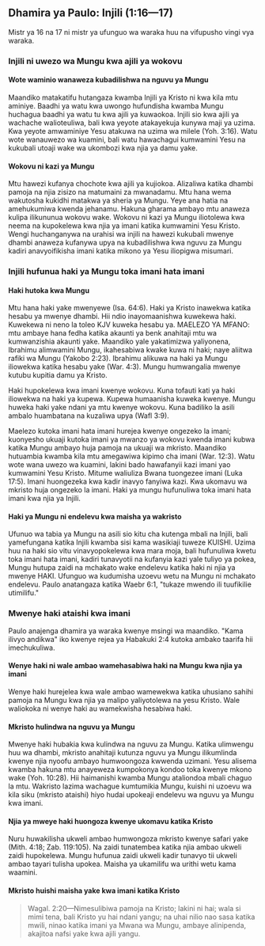 ## Dhamira ya Paulo: Injili (1:16—17)

Mistr ya 16 na 17 ni mistr ya ufunguo wa waraka huu na vifupusho vingi vya waraka.

### Injili ni uwezo wa Mungu kwa ajili ya wokovu

#### Wote waminio wanaweza kubadilishwa na nguvu ya Mungu

Maandiko matakatifu hutangaza kwamba Injili ya Kristo ni kwa kila mtu aminiye. Baadhi ya watu kwa uwongo hufundisha kwamba Mungu huchagua baadhi ya watu tu kwa ajili ya kuwaokoa. Injili sio kwa ajili ya wachache walioteuliwa, bali kwa yeyote atakayekuja kunywa maji ya uzima. Kwa yeyote amwaminiye Yesu atakuwa na uzima wa milele (Yoh. 3:16). Watu wote wanauwezo wa kuamini, bali watu hawachagui kumwamini Yesu na kukubali utoaji wake wa ukombozi kwa njia ya damu yake.

#### Wokovu ni kazi ya Mungu

Mtu hawezi kufanya chochote kwa ajili ya kujiokoa. Alizaliwa katika dhambi pamoja na njia zisizo na matumaini za mwanadamu. Mtu hana wema wakutosha kukidhi matakwa ya sheria ya Mungu. Yeye ana hatia na amehukumiwa kwenda jehanamu. Hakuna gharama ambayo mtu anaweza kulipa ilikununua wokovu wake. Wokovu ni kazi ya Mungu iliotolewa kwa neema na kupokelewa kwa njia ya imani katika kumwamini Yesu Kristo. Wengi huchanganywa na urahisi wa injili na hawezi kukubali mwenye dhambi anaweza kufanywa upya na kubadilishwa kwa nguvu za Mungu kadiri anavyoifikisha imani katika mikono ya Yesu iliopigwa misumari.

### Injili hufunua haki ya Mungu toka imani hata imani

#### Haki hutoka kwa Mungu

Mtu hana haki yake mwenyewe (Isa. 64:6). Haki ya Kristo inawekwa katika hesabu ya mwenye dhambi. Hii ndio inayomaanishwa kuwekewa haki. Kuwekewa ni neno la toleo KJV kuweka hesabu ya. MAELEZO YA MFANO: mtu ambaye hana fedha katika akaunti ya benk anahitaji mtu wa kumwanzishia akaunti yake. Maandiko yale yakatimizwa yaliyonena, Ibrahimu alimwamini Mungu, ikahesabiwa kwake kuwa ni haki; naye aliitwa rafiki wa Mungu (Yakobo 2:23). Ibrahimu alikuwa na haki ya Mungu iliowekwa katika hesabu yake (War. 4:3). Mungu humwangalia mwenye kutubu kupitia damu ya Kristo. 

Haki hupokelewa kwa imani kwenye wokovu. Kuna tofauti kati ya haki iliowekwa na haki ya kupewa. Kupewa humaanisha kuweka kwenye. Mungu huweka haki yake ndani ya mtu kwenye wokovu. Kuna badiliko la asili ambalo huambatana na kuzaliwa upya (Wafl 3:9).

Maelezo kutoka imani hata imani hurejea kwenye ongezeko la imani; kuonyesho ukuaji kutoka imani ya mwanzo ya wokovu kwenda imani kubwa katika Mungu ambayo huja pamoja na ukuaji wa mkristo. Maandiko hutuambia kwamba kila mtu amegawiwa kipimo cha imani (War. 12:3). Watu wote wana uwezo wa kuamini, lakini bado hawafanyii kazi imani yao kumwamini Yesu Kristo. Mitume waliuliza Bwana tuongezee imani (Luka 17:5). Imani huongezeka kwa kadir inavyo fanyiwa kazi. Kwa ukomavu wa mkristo huja ongezeko la imani. Haki ya mungu hufunuliwa toka imani hata imani kwa njia ya Injili.

#### Haki ya Mungu ni endelevu kwa maisha ya wakristo

Ufunuo wa tabia ya Mungu na asili sio kitu cha kutenga mbali na Injili, bali yamefungana katika Injili kwamba sisi kama wasikiaji tuweze KUISHI. Uzima huu na haki sio vitu vinavyopokelewa kwa mara moja, bali hufunuliwa kwetu toka imani hata imani, kadiri tunavyotii na kufanyia kazi yale tuliyo ya pokea, Mungu hutupa zaidi na mchakato wake endelevu katika haki ni njia ya mwenye HAKI. Ufunguo wa kudumisha uzoevu wetu na Mungu ni mchakato endelevu. Paulo anatangaza katika Waebr 6:1, "tukaze mwendo ili tuufikilie utimilifu."

### Mwenye haki ataishi kwa imani

Paulo anajenga dhamira ya waraka kwenye msingi wa maandiko. "Kama ilivyo andikwa" iko kwenye rejea ya Habakuki 2:4 kutoka ambako taarifa hii imechukuliwa.

#### Wenye haki ni wale ambao wamehasabiwa haki na Mungu kwa njia ya imani

Wenye haki hurejelea kwa wale ambao wamewekwa katika uhusiano sahihi pamoja na Mungu kwa njia ya malipo yaliyotolewa na yesu Kristo. Wale waliokoka ni wenye haki au wamekwisha hesabiwa haki.

#### Mkristo hulindwa na nguvu ya Mungu

Mwenye haki hubakia kwa kulindwa na nguvu za Mungu. Katika ulimwengu huu wa dhambi, mkristo anahitaji kutunza nguvu ya Mungu ilikumlinda kwenye njia nyoofu ambayo humwoongoza kwwenda uzimani. Yesu alisema kwamba hakuna mtu anayeweza kumpokonya kondoo toka kwenye mkono wake (Yoh. 10:28). Hii haimanishi kwamba Mungu ataliondoa mbali chaguo la mtu. Wakristo lazima wachague kumtumikia Mungu, kuishi ni uzoevu wa kila siku (mkristo ataishi) hiyo hudai upokeaji endelevu wa nguvu ya Mungu kwa imani.

#### Njia ya mweye haki huongoza kwenye ukomavu katika Kristo

Nuru huwakilisha ukweli ambao humwongoza mkristo kwenye safari yake (Mith. 4:18; Zab. 119:105). Na zaidi tunatembea katika njia ambao ukweli zaidi hupokelewa. Mungu hufunua zaidi ukweli kadir tunavyo tii ukweli ambao tayari tulisha upokea. Maisha ya ukamilifu wa urithi wetu kama waamini.

#### Mkristo huishi maisha yake kwa imani katika Kristo

> Wagal. 2:20—Nimesulibiwa pamoja na Kristo; lakini ni hai; wala si mimi tena, bali Kristo yu hai ndani yangu; na uhai nilio nao sasa katika mwili, ninao katika imani ya Mwana wa Mungu, ambaye alinipenda, akajitoa nafsi yake kwa ajili yangu.

